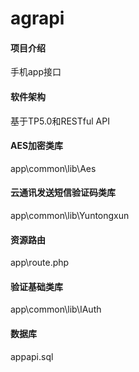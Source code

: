 # agrapi

#### 项目介绍
手机app接口

#### 软件架构
基于TP5.0和RESTful API

#### AES加密类库
app\common\lib\Aes
#### 云通讯发送短信验证码类库
app\common\lib\Yuntongxun
#### 资源路由
app\route.php
#### 验证基础类库
app\common\lib\IAuth


#### 数据库
appapi.sql